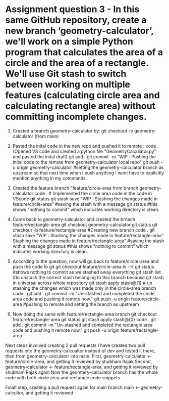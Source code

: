 # Assignment question 3 -  In this same GitHub repository, create a new branch ‘geometry-calculator’, we'll work on a simple Python program that calculates the area of a circle and the area of a rectangle. We'll use Git stash to switch between working on multiple features (calculating circle area and calculating rectangle area) without committing incomplete changes.

1. Created a branch geometry-calculator by:
   git checkout -b geometry-calculator (from main)
2. Pasted the inital code in the new repo and pushed it to remote :
   code . (Opened VS code and created a python file "GeometryCalculator.py" and pasted the inital draft)
   git add .
   git commit -m "WIP : Pushing the inital code to the remote from geometry-calculator local repo"
   git push -u origin geometry-calculator #setting the geometry-calculator branch as upstream so that next 
   time when i push anything i wont have to explicitly mention anything in my commands.
3. Created the feature branch "feature/circle-area from branch geometry-calculator
   code . # Implemented the circle area code in the code in VScode
   git status
   git stash save "WIP : Stashing the changes made in feature/circle-area" #saving the stash with a message
   git status #this shows "nothing to commit" which indicates working directory is clean.

5. Came back to geometry-calculator and created the brnach feature/rectangle-area
   git checkout geometry-calculator
   git status
   git checkout -b feature/rectangle-area #Creating new branch
   code .
   git stash save "WIP : Stashing the changes made in feature/rectangle-area" Stashing the changes made in 
   feature/rectangle-area" #saving the stash with a message
   git status #this shows "nothing to commit" which indicates working directory is clean.


7. According to the question, now will go back to feature/circle-area and push the code to git
   git checkout feature/circle-area
   ls -lrt
   git status #shows nothing to commit as we stashed away everything
   git stash list #to unstash the correct stash belonging to this branch because git stash in universal across 
   whole repository
   git stash apply stash@{1} # un stashing the changes which was made only in the circle-area branch
   code .
   git add .
   git commit -m "Un-stashed and completed the circle area code and pushing it remote now."
   git push -u origin feature/circle-area  #pushing to remote and setting the branch as upstream

8. Now doing the same with feature/rectangle-area branch
   git checkout feature/rectangle-area
   git status
   git stash apply stash@{0}
   code .
   git add .
   git commit -m "Un-stashed and completed the rectangle area code and pushing it remote now."
   git push -u origin feature/rectangle-area

Next steps involved creating 2 pull requests
I have created two pull requests into the geometry-calcualtor instead of dev and tested it there, then from geometry-calculator into main.
First, geometry-calculator <- feature/circle-area, and getting it reviewed by shubham Rajak
Second, geometry-calculator <- feature/rectangle-area, and getting it reviewed by shubham Rajak again
Now the geomtery-calculator branch has the whole code with both circle area and rectangle code snippets.

Finalt step, creating a pull request again for main branch
main <- geometry-calcultor, and getting it reviewed
